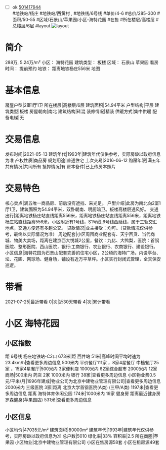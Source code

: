- [ ] ok [501417944](https://bj.5i5j.com/ershoufang/501417944.html)  
 #地铁站/杨庄 #地铁站/西黄村 ,  #地铁线/6号线
#单价/4-6 #总价/285-300 #面积/50-55   #区域/石景山/苹果园/小区-海特花园 #在售 #所在楼层/高楼层 #总楼层/6层 #layout 
![layout](http://image2a.5i5j.com/bdir/layout/593ef48d02624304959d780e398ea625.jpg_P5.jpg) 
# 简介 
 288万,  5.24万/m² 
小区： 海特花园
建筑类型： 板楼
区域： 石景山 苹果园
看房时间： 提前预约
地铁： 距离地铁杨庄556米 地图
# 基本信息 
 房屋户型|2室1厅1卫
所在楼层|高楼层/6层
建筑面积|54.94平米
户型结构|平层
建筑类型|板楼
房屋朝向|南北
建筑结构|砖混
装修情况|精装
供暖方式|集中供暖
配备电梯|无
# 交易信息 
 发布时间|2021-05-13
建筑年代|1993年|建筑年代仅供参考，实际房龄以政府信息为准
产权性质|商品房
规划用途|普通住宅
上次交易|2016-06-12
购房年限|满五年
共有情况|共同所有
抵押情况|有
房本备件|已上传房本照片
# 交易特色 
 核心卖点|满五唯一商品房、前后没有遮挡、采光足。
户型介绍|此房为南北向2室1厅1卫，建筑面积为54.94平米，双卧朝南、明厨暗卫。板楼高楼层通风好。
交通出行|距离地铁杨庄站直线距离556米，距离地铁杨庄站直线距离556米，距离地铁杨庄站直线距离556米，小区附近有1号线，S1号线,6号线西延线，属于三轨交汇地点，交通方便还有多趟公交。
贷款情况|业主接受：均可。（贷款情况仅供参考，最终以实际情况为准）
周边配套|小区周围商业配套有、天宇百货、当代商城、物美大卖场，距离在建京西大悦城2公里，餐饮：九亿、大鸭梨，医院：首钢医院、整形医院、西山医院，银行:工商银行、农业银行、农商银行、建设银行。
小区信息|海特花园为石景山配套完善的住宅小区，2公顷的海特广场，内设亭台、坛、花圃、网球场、健身场，铺设有近万平草坪。小区实行封闭式管理，全天保安巡逻。
# 带看 
 2021-07-25|最近带看	 0|次|近30天带看	 4|次|累计带看
# 小区 海特花园
## 小区指数 
 距 6号线 杨庄地铁站-C2口 673米|距 西井站 51米|高峰时间平均时速为23.4km/h|查看更多周边信息
500米内 平价餐厅111家 ，8家4星餐厅
中档餐厅25家 ，15家4星餐厅|500米内 3家便利店
1000米内 62家综合超市
2000米内 12家商场|500米内 药店 2家
1000米内 银行 38家|查看更多周边信息
小区物业费0.5元/平米/月|1996年建成|物业公司为北京中建物业管理有限公司|查看更多周边信息
2000米内 三级医院 3家|距离 北京大学首钢医院(A类) (三甲/A类) 1197米|查看更多周边信息
距离 海特体育休闲公园 174米|1000米内 19家 健身房
距离最近健身房罗森健身(苹果园店) 531米|查看更多周边信息
## 小区信息 
 小区均价|47035元/m²
建筑面积|80000m²
建筑年代|1993年|建筑年代仅供参考，实际房龄以政府信息为准
总户数|5010
绿化率|33%
容积率|2.5
所在商圈|苹果园
小区物业|北京中建物业管理有限公司
小区在售房源58套
小区在租房源49套
